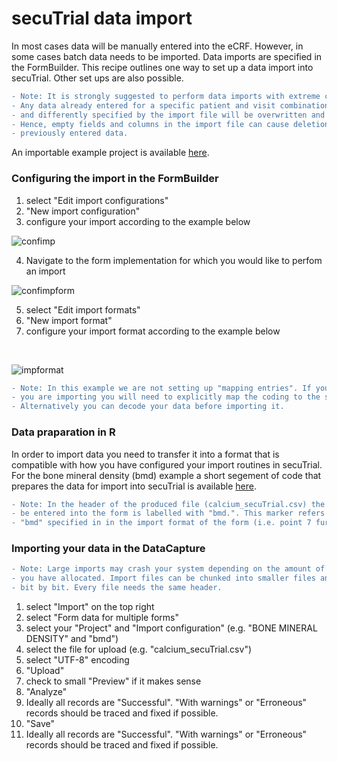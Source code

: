 # secuTrial data import

In most cases data will be manually entered into the eCRF. However, in some cases
batch data needs to be imported. Data imports are specified in the FormBuilder.
This recipe outlines one way to set up a data import into secuTrial. Other set ups
are also possible.

```diff
- Note: It is strongly suggested to perform data imports with extreme caution. 
- Any data already entered for a specific patient and visit combination explicitly
- and differently specified by the import file will be overwritten and lost. 
- Hence, empty fields and columns in the import file can cause deletion of 
- previously entered data.
```

An importable example project is available [here](https://github.com/SwissClinicalTrialOrganisation/SCTO/blob/master/DM/secuTrial/data/proj_DEM00_Dev_20180910-1701_BONE_MINERAL_DENSITY.zip).

### Configuring the import in the FormBuilder
1. select "Edit import configurations"
2. "New import configuration"
3. configure your import according to the example below

![confimp](https://github.com/PatrickRWright/SCTO/blob/master/DM/secuTrial/recipes/import_data/fig/config_import.png "confimp")

4. Navigate to the form implementation for which you would like to perfom an import

![confimpform](https://github.com/SwissClinicalTrialOrganisation/DM_secuTrial_recipes/blob/master/import_data/fig/import_format_form.png "confimpform")

5. select "Edit import formats"
6. "New import format"
7. configure your import format according to the example below
<br>

![impformat](https://github.com/PatrickRWright/SCTO/blob/master/DM/secuTrial/recipes/import_data/fig/import_format.png "impformat")

```diff
- Note: In this example we are not setting up "mapping entries". If you have coded data 
- you are importing you will need to explicitly map the coding to the secuTrial values. 
- Alternatively you can decode your data before importing it.
```

### Data praparation in R

In order to import data you need to transfer it into a format that is compatible with how you have configured your import routines in secuTrial. For the bone mineral density (bmd) example a short segement of code that prepares the data for import into secuTrial is available [here](https://github.com/SwissClinicalTrialOrganisation/SCTO/blob/master/DM/secuTrial/R/demo/secuTrial_lib_demo.R#L2-L52).

```diff
- Note: In the header of the produced file (calcium_secuTrial.csv) the data to 
- be entered into the form is labelled with "bmd.". This marker refers to the 
- "bmd" specified in in the import format of the form (i.e. point 7 further up in this text).
```

### Importing your data in the DataCapture

```diff
- Note: Large imports may crash your system depending on the amount of resources 
- you have allocated. Import files can be chunked into smaller files and uploaded
- bit by bit. Every file needs the same header.
```

1. select "Import" on the top right
2. select "Form data for multiple forms"
3. select your "Project" and "Import configuration" (e.g. "BONE MINERAL DENSITY" and "bmd")
4. select the file for upload (e.g. "calcium_secuTrial.csv")
5. select "UTF-8" encoding
6. "Upload"
7. check to small "Preview" if it makes sense
8. "Analyze"
9. Ideally all records are "Successful". "With warnings" or "Erroneous" records should be traced and fixed if possible.
10. "Save"
11. Ideally all records are "Successful". "With warnings" or "Erroneous" records should be traced and fixed if possible.










